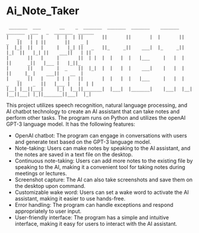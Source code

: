 # Ai_Note_Taker
```
 _______  ___       __    _  _______  _______  _______    _______  _______  ___   _  _______  ______   
|   _   ||   |     |  |  | ||       ||       ||       |  |       ||   _   ||   | | ||       ||    _ |  
|  |_|  ||   |     |   |_| ||   _   ||_     _||    ___|  |_     _||  |_|  ||   |_| ||    ___||   | ||  
|       ||   |     |       ||  | |  |  |   |  |   |___     |   |  |       ||      _||   |___ |   |_||_ 
|       ||   |     |  _    ||  |_|  |  |   |  |    ___|    |   |  |       ||     |_ |    ___||    __  |
|   _   ||   |     | | |   ||       |  |   |  |   |___     |   |  |   _   ||    _  ||   |___ |   |  | |
|__| |__||___|     |_|  |__||_______|  |___|  |_______|    |___|  |__| |__||___| |_||_______||___|  |_|

```
This project utilizes speech recognition, natural language processing, and AI chatbot technology to create an AI assistant that can take notes and perform other tasks. The program runs on Python and utilizes the openAI GPT-3 language model. It has the following features:

- OpenAI chatbot: The program can engage in conversations with users and generate text based on the GPT-3 language model.
- Note-taking: Users can make notes by speaking to the AI assistant, and the notes are saved in a text file on the desktop.
- Continuous note-taking: Users can add more notes to the existing file by speaking to the AI, making it a convenient tool for taking notes during meetings or lectures.
- Screenshot capture: The AI can also take screenshots and save them on the desktop upon command.
- Customizable wake word: Users can set a wake word to activate the AI assistant, making it easier to use hands-free.
- Error handling: The program can handle exceptions and respond appropriately to user input.
- User-friendly interface: The program has a simple and intuitive interface, making it easy for users to interact with the AI assistant.
